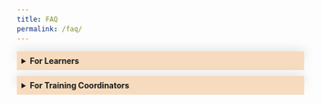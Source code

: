 ```yaml
---
title: FAQ
permalink: /faq/
---
```

<style>
.Accordion-Paragraph {
	 font-size: 1em;
	 margin-left: 0.5em;
	 margin-right: 0.5em;
	 margin-top: 2em;
	}
	
	summary {
		background-color: #f7dbbe;
		padding:8px;
		margin-bottom: -20px;
		font-weight: bold;
		transition: all 0.5s ease;
	}
	
	summary:hover{
		cursor: pointer;
		color: white;
		background-color: #F68B1F;
		
	}
	
	details[open] {
		background-color: #f7f0f0;

	}
	
details {
		box-shadow: 0px 0px 20px #d4d4d4;
		margin-top: 1em;
		margin-bottom: 2.2em;
	}

.mini-header {
	font-weight: bold;
	
	}
	
#list-adjustment
{
font-size:16px;
}	


	


</style>

<details><summary>For Learners</summary>
	<div class="Accordion-Paragraph">
		<h4>Register for a Programme:</h4>
		<p class="mini-header">Searching for a programme</p> 

<p>You can search for your preferred programmes on <a href="https://register.csc.gov.sg/">CSC Programme portal</a>. 
You will be able to filter your search by Domain, Programme Type, Audience, Duration, Period and Cost. To filter by Domain, please log in as a public officer, and click on the “Discover Our Programmes” button at the top of the page. A small pop-out window will appear, and you can select your preferred domains by clicking on the “Select a Domain” field. A list of programmes from the selected domain will be displayed, with the rest of the filters located on the left side of the page.</p>

<p class="mini-header">No Suitable Dates for Your Desired Programme?</p>

<p>Get notified when new dates are published – click the <b>‘Add to Watchlist’</b> button to receive email notifications when new classes are opened.</p>
		
<p class="mini-header">How to Register for a Programme?</p>
		
<p>You can register via our <a href="https://register.csc.gov.sg/">CSC Programme Portal</a>. Navigate to your desired programme, and click on the <b>"Apply Now”</b> button. Your Training Coordinator has up to 3 working days to approve your registration request. Once it’s been approved, you’ll receive an email notification. A simple guide on how you can register for a programme on the programme portal is linked <a href="https://go.gov.sg/reg-pp">here</a>.</p>

<p>Note: To attend milestone programmes, you have to be nominated by your agency. Contact your Training Coordinator to find out more.</p>
	
	
<p class="mini-header">When to Register?</p>
<p>Register for a programme at least 1 month before the start date. Most programmes accept registrations on a first-come, first-serve basis, so it is better to register early. Registration normally closes 7 working days before each programme’s start date, unless otherwise stated.</p>
		
<p class="mini-header">Confirming your Registration</p>
		
<p>We will inform you of your registration status 2 to 3 weeks before the programme starts. Once your registration is confirmed, we will send you a Programme Placement Letter (PPL) via a system-generated email from CSCOLLEGE Donotreply. &nbsp;While we will always do our best to confirm your registration as early as possible, classes may sometimes be postponed or cancelled due to unforeseen circumstances.</p>
		
<p class="mini-header">Learning with Disabilities</p>
	
<p>The Civil Service College is committed to creating a learning environment that meets the diverse needs of its participants. If you anticipate or experience any barriers to learning in the programme you are interested in, please feel free to discuss your concerns with your Training Coordinator and CSC’s <a href="mailto:cscollege@cscollege.gov.sg">Customer Experience Team</a>. Learners with disabilities may also wish to work with your Training Coordinator and CSC’s Customer Experience Team to discuss options to improve the learning experience for you. Please also let us know what level of assistance you prefer.</p>
		
		
<h4>Attending Your Programme:</h4>
		
<p class="mini-header">Where do I find the classroom details?</p>
		
<p>A system-generated Welcome Email, from CSCOLLEGE Donotreply, will be sent to you at least 1 week before to the class commencement date with log-in instructions to CSC's <a href="https://dc.learn.gov.sg/">Learn Digital Classroom</a>, where you will find all the details you need to attend your programme, including classroom details (for in-person programmes), zoom link (for virtual programmes), pre-learning materials and assignments (if any), and programme materials.</p> 
		
<p>Here is how:</p>		
		
<ol id="list-adjustment">
	<li>Log in to <a href="https://dc.learn.gov.sg">https://dc.learn.gov.sg</a> and scroll down to <b>“My Programmes”</b> to select the grid containing the name of the course you are attending.</li>
	<li>Scroll down to the “Table of Contents” to find:</li>
		<ul>
			<li>The pre-learning materials under the “Pre-course Preparations” grid. Please complete any pre-course assignments that are required for the class</li>
			<li>Classroom link/details under the “Classroom Details” grid</li>
	</ul>
</ol>		
		
<p>A simple guide on the steps to login to Learn-DC and access the programme information is linked <a href="https://go.gov.sg/learndc-proginfo">here</a></p>		
		
<p class="mini-header">How do I Mark My Attendance?</p>
		
<p>From&nbsp;6 November 2023 onwards, CSC will be piloting a new e-attendance process in phases. If you are attending a virtual programme, or a milestone programme, you may mark your attendance by “checking in” to your programme. Here is how:</p> 		
		
<ol id="list-adjustment">
	<li>At the start of the class, your trainer will provide you with a QR code and a URL. Scan the QR code with your mobile devices or manually input the URL in your web browser to launch the eAttendance page.</li>	
	<li>Log in with your SingPass App.</li>	
	<li>Check that the details of your class are correct, and click on “Check-in”.</li>	
	<li>Confirm your check-in by clicking on the “Check-in” button in the pop-up.</li>	
	<li>Make sure that your attendance is captured under the “My Session Today” page</li>	
</ol>		
		
<p>Here’s a simple guide to help you along.</p>			
		
<img src="/images/FAQ/eatt%20steps_website%20faq.png">	
		
<p>To ensure your attendance is captured in a timely manner, please download the Singpass App on your mobile devices with camera functionality and set up your Singpass account (if you have yet to do so) prior to your class. We also recommend that you arrive at least 15 minutes before the class start time to have sufficient time to complete this check-in process.</p>
		
<p class="mini-header">What if I missed my check-in?</p>		

<p>Check-in will close 90 minutes after the class has started. Thereafter, an email notification will be sent to your Training Coordinator to inform him/her that you have yet to check in. If you arrive after the check-in time, please inform your trainer and provide reasons for being late.</p>		
		
<p>If you are attending in-person programmes that are not milestone programmes, please scan your attendance using your NRIC at one of the kiosks found on levels 1, 3 and 4.)</p>		
		
		
		
<h4>Withdrawing Your Registration</h4>
		
<p class="mini-header">Withdrawing your application before Training Coordinator (TC) approval</p>
		
<p>You may withdraw any application that your TC has not yet approved on the portal directly under the <b>“Check Application Status”</b> page by clicking on the <b>“Withdraw”</b> button on the relevant application under the <b>“Pending Applications”</b> section. A simple guide on the steps to cancel a pending application on the programme portal is linked <a href="https://go.gov.sg/cancel-appln-pp">here</a></p>
		
<p class="mini-header">Withdrawing Your Registration After Programme Placement</p>			

<p>If you are scheduled for an upcoming CSC programme and you are unable to attend, here is what you need to do:</p>
		
<ol id="list-adjustment">
<li>Notify your training coordinator (TC) early, preferably at least 3 weeks before the class start date, otherwise a penalty fee may be incurred. All withdrawal/replacement /transfer requests have to be submitted by your TC.</li>	
<li>Concurrently, check among your colleagues if anyone is able to take your place for the programme. If yes, remember to seek your respective RO’s support, and provide the details (name, NRIC, email address) of your colleague to your TC.</li>
<li>If you have not found a replacement, please provide your TC the reason(s) you are unable to attend. If a penalty is incurred due to late notice, CSC will assess the reasons provided and determine if the penalty can be waived. Do note that reasons such as going on leave/vacation will not be accepted as these should have been planned ahead of time.</li> 
<li>Do note the withdrawal timelines below to avoid any penalties:</li></ol>

<figure>
<img src="/images/FAQ/process_timeline_learner.jpg">

<figcaption>
<p>For more information, please refer to this <a href="https://go.gov.sg/wdl-rpl-faq">FAQ</a>.</p>
</figcaption>
	
</figure>
	
<br>		
		
</div>
	</details>
	
	
	
	
<details><summary>For Training Coordinators</summary>
<div class="Accordion-Paragraph">
<p>Find out how to manage your Training Coordinator account, register your officers for programmes and request for in-house training.</p>
			
<h4>Managing Your Training Coordinator Account</h4>

<p class="mini-header">Creating/Removing a Training Coordinator Account</p>
	
<p>Please submit the Training Coordinator’s information in <a href="https://go.gov.sg/add-remove-tc-bc">this form</a> and the account will be created/removed within 3 to 5 working days. The form can also be found on the TC’s Dashboard on the programme portal.</p>	
			
<p class="mini-header">Update Your Agency's Contact List</p>	
<p>Email us at <a href="mailto:cscollege@cscollege.gov.sg">cscollege@cscollege.gov.sg</a> with the updates.</p>


<h4>Registering Your Officers for Programmes</h4>

<p class="mini-header">Individual or Bulk Registration</p>
	
<p>You may register your officers individually or by “bulk” by using the “Bulk Registration” function . We will contact you if we are unable to accept all or some of your registrations. When submitting your registration, please ensure that you have entered your officers’ email addresses correctly as all subsequent communications would be sent to the listed email addresses directly. Incorrect emails may result in officers not receiving their Programme Placement Letters and Welcome emails. A simple guide on how you may submit registrations for your officers is linked <a href="https://go.gov.sg/bulkreg-tc">here</a>.</p>
	
	
<p class="mini-header">Registration Closing Dates</p>

<p>Registration normally closes 7 working days before the start date, unless otherwise stated. If your officer chooses to register just before the closing date, you may need to submit the application directly on their behalf to avoid unsuccessful registration. </p>
	
	
<p class="mini-header">Reviewing Your Officer’s Registration</p>

<p>When your officer registers for a programme, you have up to 3 working days to review and approve the registration request. Once you’ve approved it, your officer will be notified via email. However, if you register on an officer’s behalf, there is no review or approval required. A simple guide on the steps to approve your officer’s application on the programme portal is linked <a href="https://go.gov.sg/appr-appl-tc">here.</a></p>
		

<p class="mini-header">Unable to Review Registrations in Time</p>
			
<p>If you don’t respond to a registration request by the end of the second day, it will be routed to your Covering TC (if any). Both the officer and you will be cc-ed in the email to your Covering TC. Any registration request not approved after the 3 working day period will lapse and cannot be reactivated. The officer can re-submit a new application if the application has lapsed.</p>
	
	
<p class="mini-header">How to set “Covering Training Coordinator (TC)”</p>
	
<p>A Covering TC is another TC whom a pending application would be routed to for approval, if the selected TC does not approve the application by the end of the second day. You can set your Covering TC on the “Profile” page by clicking on the “Covering TC” button.</p>
	
<p> Only one Covering TC can be assigned to each TC. A simple guide on the steps to set a Covering TC on the programme portal is linked <a href="https://go.gov.sg/set-coveringtc">here</a>.</p>
	
<p class="mini-header">Registration Status</p>
					
	
<p>We will email the officer and you about the registration status 2 to 3 weeks before the programme starts. If registration is successful:</p>
	
<ul>
			<li>The officer will receive a Programme Placement Letter (PPL).</li>
			<li>You will receive a PPL summary for each programme (excluding eLearning programme). It lists the officers from your agency attending the programme.</li>

</ul>
	
<p> Note: Whenever possible, we will send the PPLs as soon as the programme is confirmed. In most cases, we can only confirm the programme 3 weeks before it starts.</p>


<p class="mini-header">Contacting Us</p>
	<p>Find out more on our <a href="https://www.csc.gov.sg/contact-us">Contact Us</a> page</p>
	
	
<h4>Withdrawing/Replacing/Transferring Your Officers for Programmes</h4>
	
<p>All requests for withdrawal, replacement and/or transfer of participants are to be submitted by an agency’s TC via a Withdrawal / Replacement / Transfer Request Form in the TC module on the CSC Programme Portal. CSC will no longer handle email requests from learners, and will re-direct them back to their TCs.</p>
	
	
<p>TCs will be prompted to provide the following information:</p>
	
<ul>
<li>TC’s details</li>
<li>Details of the programme that officer is withdrawing from</li>
<li>Details of withdrawing officer</li>
<li>Reasons for withdrawing</li>
<li>If transferring to another session, the dates of the session to be transferred to</li>
<li>If there is one, the replacement officer’s details</li>
<li>Replacement Officer’s TC details and Billing Contact Details</li>
</ul>
	
<p>It is important to note that penalty fees will be levied if the notification to withdraw is received after the Programme Placement Letter has been sent, or less than 3 weeks before the class start date, whichever is later. Please see timeline below:</p> 
	
<img src="/images/FAQ/process_timeline_tcs.jpg">
	
<p>If penalty fees are incurred, CSC will assess if the penalty can be waived based on the reasons provided by the TC in the form. CSC will then inform the TC of the outcome over email within 5 working days.</p>

<p>Please also note the timelines for replacements and transfers:</p>
	
<ol id="list-adjustment">

<li type="a">Replacement requests: at least 5 working days before class starts</li>
<li type="a">Transfer requests: at least 5 working days before the original class starts and at least 5 working days before the new class starts.</li>

</ol>
	
<img src="/images/FAQ/overview_process_timeline.jpg">
	
<p>More FAQs on the Withdrawal, Replacement and Transfer process is linked <a href="https://go.gov.sg/wdl-rpl-faq">here</a>.</p>
	
	
	
<h4>Attendance of Your Officers</h4>
	
<p>From 6 November 2023 onwards, CSC will be launching a new e-attendance process, in phases. If your officers are attending a virtual programme, or a milestone programme, they may mark their attendance by “checking in” to their programme, on CSC’s eAttendance page.</p>

<p>A QR code and/or URL will be provided by their trainers at the start of their class. They can either scan the QR code or input the URL on their mobile web browser to launch the eAttendance page.</p>	
	
<img src="/images/FAQ/eatt%20steps_website%20faq.png">	
	
<p>To ensure that your officers’ attendance is captured in a timely manner, officers are highly encouraged to download the Singpass application on their mobile devices with camera functionality and set up their Singpass account (if they have yet to do so) prior to their class. We also recommend that they arrive at least 15 minutes before the class’s start time to have sufficient time to complete this process.</p>

<p>You will be notified via email of officer(s) who did not check-in within 90 minutes after the class has started. If your officers arrive after the check-in time, they would need to inform their trainer and provide reasons for being late.</p>
	
<p class="mini-header">What happens if my officer is absent for the class?</p>	
	
<p>Officers who do not meet the minimum attendance or are absent without valid reasons will be charged the full programme fee (before Training Subsidy). You will be informed to check with your officer on the reason for the absence. If your officer has a valid reason, please submit the ‘Appeal for Waiver of No-show Penalty Form’ via your TC dashboard in CSC’s Programme Portal no later than 5 working days from class end date. If we do not hear from you by then, the full programme fee will be charged to your agency.</p>	

<p>CSC’s decision on the waiver is final, and no further appeals will be considered. More information on the No-show process is linked&nbsp;
<a href="https://go.gov.sg/no-show-appeal">here</a>.</p>
	
<p> (For in-person programmes that are not milestone programmes, officers will still need to take their attendance by scanning their NRICs at one of the kiosks found in levels 1, 3 and 4, until the next launch phase in 2 January 2024 for all programmes. )</p>
	
	
	
<p class="mini-header">Where to Get Assistance</p>
	
<p>Officers can email us at <a href="mailto:cscollege@cscollege.gov.sg">cscollege@cscollege.gov.sg</a> if they require assistance before their programme. If they require assistance on the day of their programme, they can approach the Trainers or Programme Administrators.</p>
	
	
<p class="mini-header">More Questions?</p>

<p>If you have any questions not addressed above, you can contact us at <a href="mailto:cscollege@cscollege.gov.sg">cscollege@cscollege.gov.sg.</a></p>
	

<h4>Request for In-House Training</h4>
	
<p class="mini-header">In-House Training</p>
		
<ul>

<li>We offer in-house training programmes to meet your agency’s specific needs and challenges. You can choose from standard or customised in-house programmes.</li>
	
</ul>
	
<p class="mini-header">Standard In-house Programmes</p>

<ul>

<li>A standard in-house programme covers the same material as a public run programme. The advantage is that your organisation can choose the location and timing of the programme, and which officers to participate in it. Most programmes have an in-house option. Submit your request for standard in-house programmes <a href="https://form.gov.sg/60545d6f248bbc0012cc8ae5">here</a></li>
	
</ul>	
			
<p class="mini-header">Customised In-house Programmes</p>

<ul>	

<li>If your agency has specific work challenges, a standard in-house programme may not meet your needs. We can customise our programmes by working with you to analyse and determine your agency’s training needs. Please submit your agency’s request <a href="https://form.gov.sg/60545d6f248bbc0012cc8ae5">here</a>.</li>
	


</ul>	
	
<p><b><i>Note:</i></b><i>There is a development fee for customised programmes which will be in addition to the programme fee.</i></p>
	
<p class="mini-header">Class Sizes</p>
	
<p>The minimum and maximum class sizes for in-house training are fixed. If your agency does not meet the minimum class size, please register them for a public run instead.</p>
	
<p class="mini-header">Costs</p>
		
<p>Please contact your Agency Engagement Manager to ask for a cost estimate.</p>
			
<p class="mini-header">Venues</p>
			
<p>We can conduct in-house programmes at CSC or at a location of your choice, as long as heavy logistics or specialised equipment are not required. You can reduce costs by having the programme conducted at your office.</p>
			
<p class="mini-header">How to Apply for In-House Training</p>
<p>Email your Agency Engagement Manager with the following:</p>
	
<ul>
				<li>Programme title</li>
				<li>Course code</li>
				<li>Preferred venue (CSC or your agency’s venue)</li>
				<li>Preferred training period (please allow a lead time of 8 weeks)</li>
				<li>Number of times you’d like to run the programme</li>
				<li>Standard in-house or customised programme request</li>
</ul>

<p>We’ll respond within 3 – 5 working days. </p>
	
<p>Find out who is your Agency Engagement Manager <a href="https://go.gov.sg/aemanagerlist">here</a>. This file can only be viewed on the Government Intranet.
</p>
	
	
		
	
	
	
</div>
</details>